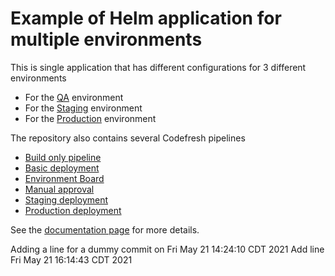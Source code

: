 # Example of Helm application for multiple environments

This is single application that has different configurations for 3 different environments

* For the [QA](values-qa.yaml) environment
* For the [Staging](values-staging.yaml) environment
* For the [Production](values-prod.yaml) environment

The repository also contains several Codefresh pipelines

* [Build only pipeline](pipelines/0_build_only.yml)
* [Basic deployment](pipelines/1_basic_deploy.yml)
* [Environment Board](pipelines/2_environment_board.yml)
* [Manual approval](pipelines/3_approval.yml)
* [Staging deployment](pipelines/4a_staging.yml)
* [Production deployment](pipelines/4b_production.yml)

See the [documentation page](https://codefresh.io/docs/docs/ci-cd-guides/environment-deployments/) for more details.

Adding a line for a dummy commit on Fri May 21 14:24:10 CDT 2021
Add line Fri May 21 16:14:43 CDT 2021
